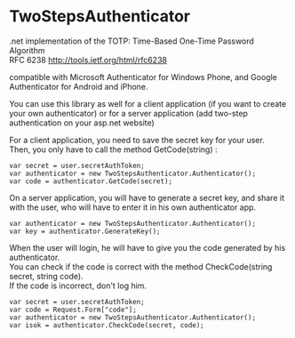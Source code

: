TwoStepsAuthenticator
=====================

.net implementation of the TOTP: Time-Based One-Time Password Algorithm<br/>
RFC 6238 http://tools.ietf.org/html/rfc6238

compatible with Microsoft Authenticator for Windows Phone, and Google Authenticator for Android and iPhone.

You can use this library as well for a client application (if you want to create your own authenticator) or for a server application (add two-step authentication on your asp.net website)

For a client application, you need to save the secret key for your user. <br/>
Then, you only have to call the method GetCode(string) :

<pre><code>var secret = user.secretAuthToken;
var authenticator = new TwoStepsAuthenticator.Authenticator();
var code = authenticator.GetCode(secret);</code></pre>

On a server application, you will have to generate a secret key, and share it with the user, who will have to enter it in his own authenticator app.

<pre><code>var authenticator = new TwoStepsAuthenticator.Authenticator();
var key = authenticator.GenerateKey();</code></pre>

When the user will login, he will have to give you the code generated by his authenticator.<br/>
You can check if the code is correct with the method CheckCode(string secret, string code).<br/>
If the code is incorrect, don't log him.

<pre><code>var secret = user.secretAuthToken;
var code = Request.Form["code"];
var authenticator = new TwoStepsAuthenticator.Authenticator();
var isok = authenticator.CheckCode(secret, code);</code></pre>
